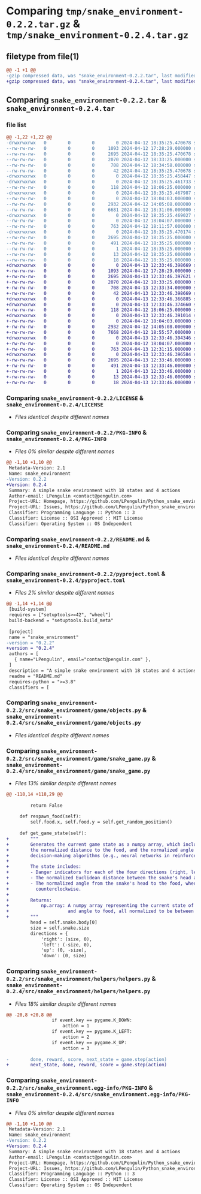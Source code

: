 # Comparing `tmp/snake_environment-0.2.2.tar.gz` & `tmp/snake_environment-0.2.4.tar.gz`

## filetype from file(1)

```diff
@@ -1 +1 @@
-gzip compressed data, was "snake_environment-0.2.2.tar", last modified: Fri Apr 12 18:35:25 2024, max compression
+gzip compressed data, was "snake_environment-0.2.4.tar", last modified: Sat Apr 13 12:33:46 2024, max compression
```

## Comparing `snake_environment-0.2.2.tar` & `snake_environment-0.2.4.tar`

### file list

```diff
@@ -1,22 +1,22 @@
-drwxrwxrwx   0        0        0        0 2024-04-12 18:35:25.470678 snake_environment-0.2.2/
--rw-rw-rw-   0        0        0     1093 2024-04-12 17:28:29.000000 snake_environment-0.2.2/LICENSE
--rw-rw-rw-   0        0        0     2695 2024-04-12 18:35:25.470678 snake_environment-0.2.2/PKG-INFO
--rw-rw-rw-   0        0        0     2070 2024-04-12 18:33:25.000000 snake_environment-0.2.2/README.md
--rw-rw-rw-   0        0        0      708 2024-04-12 18:34:58.000000 snake_environment-0.2.2/pyproject.toml
--rw-rw-rw-   0        0        0       42 2024-04-12 18:35:25.470678 snake_environment-0.2.2/setup.cfg
-drwxrwxrwx   0        0        0        0 2024-04-12 18:35:25.458447 snake_environment-0.2.2/src/
-drwxrwxrwx   0        0        0        0 2024-04-12 18:35:25.461733 snake_environment-0.2.2/src/snake_environment/
--rw-rw-rw-   0        0        0      118 2024-04-12 18:06:25.000000 snake_environment-0.2.2/src/snake_environment/__init__.py
-drwxrwxrwx   0        0        0        0 2024-04-12 18:35:25.467987 snake_environment-0.2.2/src/snake_environment/game/
--rw-rw-rw-   0        0        0        0 2024-04-12 18:04:03.000000 snake_environment-0.2.2/src/snake_environment/game/__init__.py
--rw-rw-rw-   0        0        0     2932 2024-04-12 14:05:08.000000 snake_environment-0.2.2/src/snake_environment/game/objects.py
--rw-rw-rw-   0        0        0     6681 2024-04-12 18:31:06.000000 snake_environment-0.2.2/src/snake_environment/game/snake_game.py
-drwxrwxrwx   0        0        0        0 2024-04-12 18:35:25.469027 snake_environment-0.2.2/src/snake_environment/helpers/
--rw-rw-rw-   0        0        0        0 2024-04-12 18:04:07.000000 snake_environment-0.2.2/src/snake_environment/helpers/__init__.py
--rw-rw-rw-   0        0        0      763 2024-04-12 18:11:57.000000 snake_environment-0.2.2/src/snake_environment/helpers/helpers.py
-drwxrwxrwx   0        0        0        0 2024-04-12 18:35:25.470174 snake_environment-0.2.2/src/snake_environment.egg-info/
--rw-rw-rw-   0        0        0     2695 2024-04-12 18:35:25.000000 snake_environment-0.2.2/src/snake_environment.egg-info/PKG-INFO
--rw-rw-rw-   0        0        0      491 2024-04-12 18:35:25.000000 snake_environment-0.2.2/src/snake_environment.egg-info/SOURCES.txt
--rw-rw-rw-   0        0        0        1 2024-04-12 18:35:25.000000 snake_environment-0.2.2/src/snake_environment.egg-info/dependency_links.txt
--rw-rw-rw-   0        0        0       13 2024-04-12 18:35:25.000000 snake_environment-0.2.2/src/snake_environment.egg-info/requires.txt
--rw-rw-rw-   0        0        0       18 2024-04-12 18:35:25.000000 snake_environment-0.2.2/src/snake_environment.egg-info/top_level.txt
+drwxrwxrwx   0        0        0        0 2024-04-13 12:33:46.398669 snake_environment-0.2.4/
+-rw-rw-rw-   0        0        0     1093 2024-04-12 17:28:29.000000 snake_environment-0.2.4/LICENSE
+-rw-rw-rw-   0        0        0     2695 2024-04-13 12:33:46.397621 snake_environment-0.2.4/PKG-INFO
+-rw-rw-rw-   0        0        0     2070 2024-04-12 18:33:25.000000 snake_environment-0.2.4/README.md
+-rw-rw-rw-   0        0        0      708 2024-04-13 12:33:34.000000 snake_environment-0.2.4/pyproject.toml
+-rw-rw-rw-   0        0        0       42 2024-04-13 12:33:46.398669 snake_environment-0.2.4/setup.cfg
+drwxrwxrwx   0        0        0        0 2024-04-13 12:33:46.366885 snake_environment-0.2.4/src/
+drwxrwxrwx   0        0        0        0 2024-04-13 12:33:46.374660 snake_environment-0.2.4/src/snake_environment/
+-rw-rw-rw-   0        0        0      118 2024-04-12 18:06:25.000000 snake_environment-0.2.4/src/snake_environment/__init__.py
+drwxrwxrwx   0        0        0        0 2024-04-13 12:33:46.391014 snake_environment-0.2.4/src/snake_environment/game/
+-rw-rw-rw-   0        0        0        0 2024-04-12 18:04:03.000000 snake_environment-0.2.4/src/snake_environment/game/__init__.py
+-rw-rw-rw-   0        0        0     2932 2024-04-12 14:05:08.000000 snake_environment-0.2.4/src/snake_environment/game/objects.py
+-rw-rw-rw-   0        0        0     7668 2024-04-12 18:55:57.000000 snake_environment-0.2.4/src/snake_environment/game/snake_game.py
+drwxrwxrwx   0        0        0        0 2024-04-13 12:33:46.394346 snake_environment-0.2.4/src/snake_environment/helpers/
+-rw-rw-rw-   0        0        0        0 2024-04-12 18:04:07.000000 snake_environment-0.2.4/src/snake_environment/helpers/__init__.py
+-rw-rw-rw-   0        0        0      763 2024-04-13 12:31:15.000000 snake_environment-0.2.4/src/snake_environment/helpers/helpers.py
+drwxrwxrwx   0        0        0        0 2024-04-13 12:33:46.396584 snake_environment-0.2.4/src/snake_environment.egg-info/
+-rw-rw-rw-   0        0        0     2695 2024-04-13 12:33:46.000000 snake_environment-0.2.4/src/snake_environment.egg-info/PKG-INFO
+-rw-rw-rw-   0        0        0      491 2024-04-13 12:33:46.000000 snake_environment-0.2.4/src/snake_environment.egg-info/SOURCES.txt
+-rw-rw-rw-   0        0        0        1 2024-04-13 12:33:46.000000 snake_environment-0.2.4/src/snake_environment.egg-info/dependency_links.txt
+-rw-rw-rw-   0        0        0       13 2024-04-13 12:33:46.000000 snake_environment-0.2.4/src/snake_environment.egg-info/requires.txt
+-rw-rw-rw-   0        0        0       18 2024-04-13 12:33:46.000000 snake_environment-0.2.4/src/snake_environment.egg-info/top_level.txt
```

### Comparing `snake_environment-0.2.2/LICENSE` & `snake_environment-0.2.4/LICENSE`

 * *Files identical despite different names*

### Comparing `snake_environment-0.2.2/PKG-INFO` & `snake_environment-0.2.4/PKG-INFO`

 * *Files 0% similar despite different names*

```diff
@@ -1,10 +1,10 @@
 Metadata-Version: 2.1
 Name: snake_environment
-Version: 0.2.2
+Version: 0.2.4
 Summary: A simple snake environment with 18 states and 4 actions
 Author-email: LPengulin <contact@pengulin.com>
 Project-URL: Homepage, https://github.com/LPengulin/Python_snake_environment
 Project-URL: Issues, https://github.com/LPengulin/Python_snake_environment/issues
 Classifier: Programming Language :: Python :: 3
 Classifier: License :: OSI Approved :: MIT License
 Classifier: Operating System :: OS Independent
```

### Comparing `snake_environment-0.2.2/README.md` & `snake_environment-0.2.4/README.md`

 * *Files identical despite different names*

### Comparing `snake_environment-0.2.2/pyproject.toml` & `snake_environment-0.2.4/pyproject.toml`

 * *Files 2% similar despite different names*

```diff
@@ -1,14 +1,14 @@
 [build-system]
 requires = ["setuptools>=42", "wheel"]
 build-backend = "setuptools.build_meta"
 
 [project]
 name = "snake_environment"
-version = "0.2.2"
+version = "0.2.4"
 authors = [
   { name="LPengulin", email="contact@pengulin.com" },
 ]
 description = "A simple snake environment with 18 states and 4 actions"
 readme = "README.md"
 requires-python = ">=3.8"
 classifiers = [
```

### Comparing `snake_environment-0.2.2/src/snake_environment/game/objects.py` & `snake_environment-0.2.4/src/snake_environment/game/objects.py`

 * *Files identical despite different names*

### Comparing `snake_environment-0.2.2/src/snake_environment/game/snake_game.py` & `snake_environment-0.2.4/src/snake_environment/game/snake_game.py`

 * *Files 13% similar despite different names*

```diff
@@ -118,14 +118,29 @@
 
         return False
 
     def respawn_food(self):
         self.food.x, self.food.y = self.get_random_position()
 
     def get_game_state(self):
+        """
+        Generates the current game state as a numpy array, which includes information about the direction and distance of dangers,
+        the normalized distance to the food, and the normalized angle to the food. This state representation is used as input for
+        decision-making algorithms (e.g., neural networks in reinforcement learning).
+
+        The state includes:
+        - Danger indicators for each of the four directions (right, left, up, down) up to 4 steps away.
+        - The normalized Euclidean distance between the snake's head and the food.
+        - The normalized angle from the snake's head to the food, where 0 represents directly to the right, and values increase
+          counterclockwise.
+
+        Returns:
+            np.array: A numpy array representing the current state of the game, which includes danger indicators, distance to food,
+                      and angle to food, all normalized to be between 0 and 1.
+        """
         head = self.snake.body[0]
         size = self.snake.size
         directions = {
             'right': (size, 0),
             'left': (-size, 0),
             'up': (0, -size),
             'down': (0, size)
```

### Comparing `snake_environment-0.2.2/src/snake_environment/helpers/helpers.py` & `snake_environment-0.2.4/src/snake_environment/helpers/helpers.py`

 * *Files 18% similar despite different names*

```diff
@@ -20,8 +20,8 @@
                 if event.key == pygame.K_DOWN:
                     action = 1
                 if event.key == pygame.K_LEFT:
                     action = 2
                 if event.key == pygame.K_UP:
                     action = 3
 
-        done, reward, score, next_state = game.step(action)
+        next_state, done, reward, score = game.step(action)
```

### Comparing `snake_environment-0.2.2/src/snake_environment.egg-info/PKG-INFO` & `snake_environment-0.2.4/src/snake_environment.egg-info/PKG-INFO`

 * *Files 0% similar despite different names*

```diff
@@ -1,10 +1,10 @@
 Metadata-Version: 2.1
 Name: snake_environment
-Version: 0.2.2
+Version: 0.2.4
 Summary: A simple snake environment with 18 states and 4 actions
 Author-email: LPengulin <contact@pengulin.com>
 Project-URL: Homepage, https://github.com/LPengulin/Python_snake_environment
 Project-URL: Issues, https://github.com/LPengulin/Python_snake_environment/issues
 Classifier: Programming Language :: Python :: 3
 Classifier: License :: OSI Approved :: MIT License
 Classifier: Operating System :: OS Independent
```

